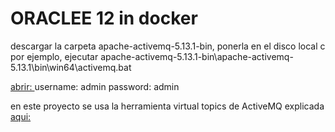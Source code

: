 # ORACLEE 12 in docker
descargar la carpeta apache-activemq-5.13.1-bin, ponerla en el disco local c por ejemplo, 
ejecutar apache-activemq-5.13.1-bin\apache-activemq-5.13.1\bin\win64\activemq.bat

[abrir: ](http://local.k12.com:8161/admin/)
username: admin
password: admin

en este proyecto se usa la herramienta virtual topics de ActiveMQ explicada [aqui: ](https://tuhrig.de/virtual-topics-in-activemq/)